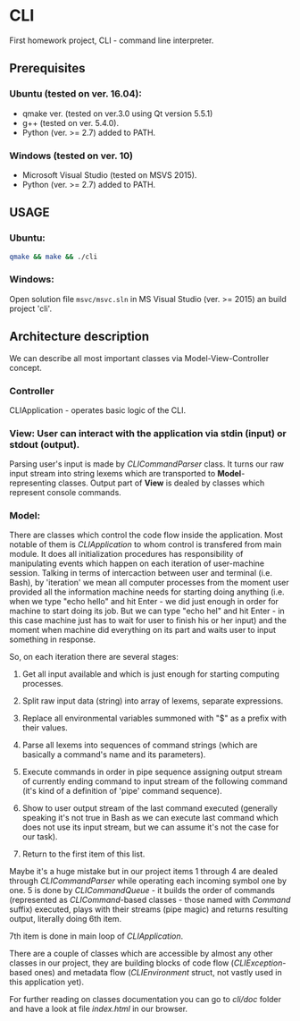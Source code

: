 # CLI
First homework project, CLI - command line interpreter.

## Prerequisites
### Ubuntu (tested on ver. 16.04): 
* qmake ver. (tested on ver.3.0 using Qt version 5.5.1)
* g++ (tested on ver. 5.4.0).
* Python (ver. >= 2.7) added to PATH.

### Windows (tested on ver. 10)
* Microsoft Visual Studio (tested on MSVS 2015).
* Python (ver. >= 2.7) added to PATH.

## USAGE
### Ubuntu:
```bash
qmake && make && ./cli
```

### Windows:
Open solution file `msvc/msvc.sln` in MS Visual Studio (ver. >= 2015) an build project 'cli'.

## Architecture description

We can describe all most important classes via Model-View-Controller concept.
### Controller
CLIApplication - operates basic logic of the CLI.

### View: User can interact with the application via stdin (input) or stdout (output). 
Parsing user's input is made by *CLICommandParser* class. It turns our raw input stream into string lexems 
which are transported to **Model**-representing classes.
Output part of **View** is dealed by classes which represent console commands.

### Model:
There are classes which control the code flow inside the application. Most notable of them is *CLIApplication* 
to whom control is transfered from main module. It does all initialization procedures has responsibility of 
manipulating events which happen on each iteration of user-machine session. Talking in terms of intercaction 
between user and terminal (i.e. Bash), by 'iteration' we mean all computer processes from the moment user provided 
all the information machine needs for starting doing anything (i.e. when we type "echo hello" and hit Enter - we 
did just enough in order for machine to start doing its job. But we can type "echo hel\" and hit Enter - in this case 
machine just has to wait for user to finish his or her input) and the moment when machine did everything on its part and 
waits user to input something in response. 

So, on each iteration there are several stages:

1. Get all input available and which is just enough for starting computing processes.

2. Split raw input data (string) into array of lexems, separate expressions.

3. Replace all environmental variables summoned with "$" as a prefix with their values.

4. Parse all lexems into sequences of command strings (which are basically a command's name and its parameters).

5. Execute commands in order in pipe sequence assigning output stream of currently ending command to input stream 
of the following command (it's kind of a definition of 'pipe' command sequence).

6. Show to user output stream of the last command executed (generally speaking it's not true in Bash as we can execute 
last command which does not use its input stream, but we can assume it's not the case for our task).

7. Return to the first item of this list.

Maybe it's a huge mistake but in our project items 1 through 4 are dealed through *CLICommandParser* while operating 
each incoming symbol one by one. 5 is done by *CLICommandQueue* - it builds the order of commands (represented
as *CLICommand*-based classes - those named with *Command* suffix) executed, plays with their streams (pipe magic) and returns resulting output, 
literally doing 6th item.

7th item is done in main loop of *CLIApplication*.

There are a couple of classes which are accessible by almost any other classes in our project, 
they are building blocks of code flow (*CLIException*-based ones) and metadata flow (*CLIEnvironment* struct, not
vastly used in this application yet).

For further reading on classes documentation you can go to _cli/doc_ folder and have a look at file _index.html_ in our browser.

